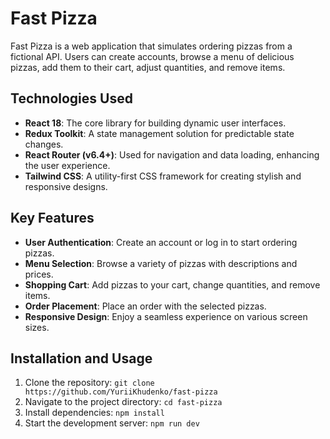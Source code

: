 # Fast Pizza

Fast Pizza is a web application that simulates ordering pizzas from a fictional API. Users can create accounts, browse a menu of delicious pizzas, add them to their cart, adjust quantities, and remove items.

## Technologies Used

- **React 18**: The core library for building dynamic user interfaces.
- **Redux Toolkit**: A state management solution for predictable state changes.
- **React Router (v6.4+)**: Used for navigation and data loading, enhancing the user experience.
- **Tailwind CSS**: A utility-first CSS framework for creating stylish and responsive designs.

## Key Features

- **User Authentication**: Create an account or log in to start ordering pizzas.
- **Menu Selection**: Browse a variety of pizzas with descriptions and prices.
- **Shopping Cart**: Add pizzas to your cart, change quantities, and remove items.
- **Order Placement**: Place an order with the selected pizzas.
- **Responsive Design**: Enjoy a seamless experience on various screen sizes.

## Installation and Usage

1. Clone the repository: `git clone https://github.com/YuriiKhudenko/fast-pizza`
2. Navigate to the project directory: `cd fast-pizza`
3. Install dependencies: `npm install`
4. Start the development server: `npm run dev`
